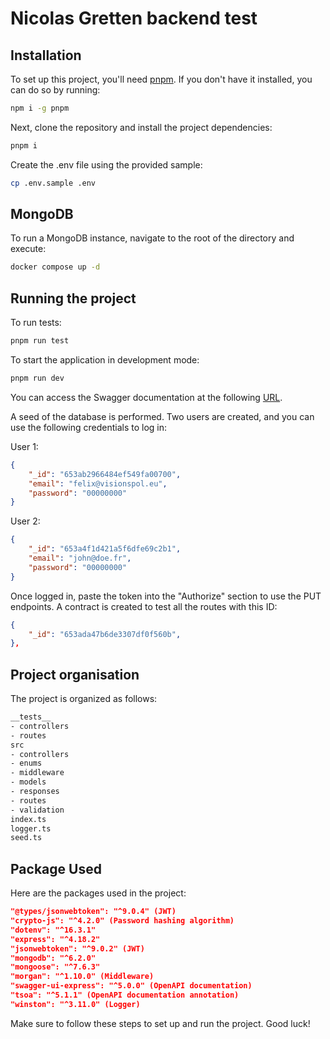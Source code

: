 # Nicolas Gretten backend test

## Installation
To set up this project, you'll need [pnpm](https://pnpm.io/). If you don't have it installed, you can do so by running:
```bash
npm i -g pnpm
```

Next, clone the repository and install the project dependencies:
```bash
pnpm i
```

Create the .env file using the provided sample:
```bash
cp .env.sample .env
```

## MongoDB
To run a MongoDB instance, navigate to the root of the directory and execute:
```bash
docker compose up -d
```

## Running the project
To run tests:
```bash
pnpm run test
```

To start the application in development mode:
```bash
pnpm run dev
```

You can access the Swagger documentation at the following [URL](localhost:3000/docs).

A seed of the database is performed. Two users are created, and you can use the following credentials to log in:

User 1:
``` json
{
    "_id": "653ab2966484ef549fa00700",
    "email": "felix@visionspol.eu",
    "password": "00000000"
}
```

User 2:
``` json
{
    "_id": "653a4f1d421a5f6dfe69c2b1",
    "email": "john@doe.fr",
    "password": "00000000"
}
```

Once logged in, paste the token into the "Authorize" section to use the PUT endpoints. A contract is created to test all the routes with this ID:
``` json
{
    "_id": "653ada47b6de3307df0f560b",
},

```

## Project organisation
The project is organized as follows:
```bash
__tests__
- controllers
- routes
src
- controllers
- enums
- middleware
- models
- responses
- routes
- validation
index.ts
logger.ts
seed.ts
```
## Package Used
Here are the packages used in the project:
```json
"@types/jsonwebtoken": "^9.0.4" (JWT)
"crypto-js": "^4.2.0" (Password hashing algorithm)
"dotenv": "^16.3.1"
"express": "^4.18.2"
"jsonwebtoken": "^9.0.2" (JWT)
"mongodb": "^6.2.0"
"mongoose": "^7.6.3"
"morgan": "^1.10.0" (Middleware)
"swagger-ui-express": "^5.0.0" (OpenAPI documentation)
"tsoa": "^5.1.1" (OpenAPI documentation annotation)
"winston": "^3.11.0" (Logger)
```

Make sure to follow these steps to set up and run the project. Good luck!